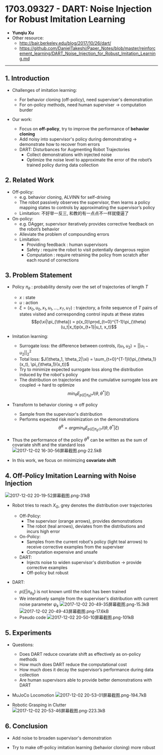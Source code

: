 ﻿# 1703.09327 - DART: Noise Injection for Robust Imitation Learning

+ **Yunqiu Xu**
+ Other resource:
    + http://bair.berkeley.edu/blog/2017/10/26/dart/
    + https://github.com/DanielTakeshi/Paper_Notes/blob/master/reinforcement_learning/DART_Noise_Injection_for_Robust_Imitation_Learning.md
    
-----

## 1. Introduction
+ Challenges of imitation learning:
    + For behavior cloning (off-policy), need superviser's demonstration
    + For on-policy methods, need human superviser $\rightarrow$ computation burder
    
+ Our work:
    + Focus on **off-policy**, try to improve the performance of **behavior cloning**
    + Add noisy into supervisor's policy during demonstrating $\rightarrow$ demonstrate how to recover from errors
    + DART: Disturbances for Augmenting Robot Trajectories
        + Collect demonstrations with injected noise
        + Optimize the noise level to approximate the error of the robot’s trained policy during data collection

## 2. Related Work
+ Off-policy:
    + e.g. behavior cloning, ALVINN for self-driving
    + The robot passively observes the supervisor, then learns a policy mapping states to controls by approximating the supervisor’s policy
    + Limitation: 不好举一反三, 和教的有一点点不一样就傻逼了
+ On-policy:
    + e.g. DAgger, supervisor iteratively provides corrective feedback on the robot’s behavior
    + Alleviate the problem of compounding errors
    + Limitation:
        + Providing feedback : human supervisors
        + Safety : require the robot to visit potentially dangerous region
        + Computation : require retraining the policy from scratch after each round of corrections

## 3. Problem Statement
+ Policy $\pi_{\theta}$ : probability density over the set of trajectories of length $T$
    + $x$ : state
    + $u$ : action
    + $\xi = (x_0, u_0, x_1, u_1, ..., x_T, u_T)$ : trajectory, a finite sequence of $T$ pairs of states visited and corresponding control inputs at these states
$$p(\xi|\pi_{\theta}) = p(x_0)\prod_{t=0}^{T-1}\pi_{\theta}(u_t|x_t)p(x_{t+1}|u_t, x_t)$$


+ Imitation learning: 
    + Surrogate loss: the difference between controls, $l(u_1,u_2) = ||u_1 - u_2||_2^2$
    + Total loss: $J(\theta_1, \theta_2|\xi) = \sum_{t=0}^{T-1}l(\pi_{\theta_1}(x_t), \pi_{\theta_1}(x_t))$
    + Try to minimize expected surrogate loss along the distribution induced by the robot's policy
    + The distribution on trajectories and the cumulative surrogate loss are coupled $\rightarrow$ hard to optimize
$$min_{\theta} E_{p(\xi|\pi_{\theta})}J(\theta, \theta^*|\xi)$$

+ Transform to behavior cloning $\rightarrow$ off policy
    + Sample from the supervisor's distribution
    + Performs expected risk minimization on the demonstrations
    $$\theta^R = argmin_{\theta} E_{p(\xi|\pi_{\theta^*})} J(\theta, \theta^*|\xi)$$

+ Thus the performance of the policy $\theta^R$ can be written as the sum of covariate shift and the standard loss
![2017-12-02 16-30-56屏幕截图.png-22.5kB][1]

+ In this work, we focus on minimizing **covariate shift**

## 4. Off-Policy Imitation Learning with Noise Injection

![2017-12-02 20-19-52屏幕截图.png-31kB][2]

+ Robot tries to reach $X_G$, grey denotes the distribution over trajectories
    + Off-Policy: 
        + The supervisor (orange arrows), provides demonstrations
        + The robot (teal arrows), deviates from the distributions and incurs high error
    + On-Policy: 
        + Samples from the current robot's policy (light teal arrows) to receive corrective examples from the superviser
        + Computation expensive and unsafe
    + DART:
        + Injects noise to widen supervisor's distribution $\rightarrow$ provide corrective examples
        + Off-policy but robust

+ DART:
    + $p(\xi|\pi_{\theta_R})$ is not known until the robot has been trained
    + We interatively sample from the superviser's distribution with current noise parameter $\psi_k$
![2017-12-02 20-49-35屏幕截图.png-15.3kB][3]
![2017-12-02 20-49-43屏幕截图.png-17.6kB][4]
    + Pseudo code
    ![2017-12-02 20-50-10屏幕截图.png-101kB][5]


## 5. Experiments
+ Questions:
    + Does DART reduce covariate shift as effectively as on-policy methods
    + How much does DART reduce the computational cost
    + How much does it decay the supervisor’s performance during data collection
    + Are human supervisors able to provide better demonstrations with DART

+ MuJoCo Locomotion
![2017-12-02 20-53-01屏幕截图.png-194.7kB][6]

+ Robotic Grasping in Clutter
![2017-12-02 20-53-46屏幕截图.png-223.3kB][7]

## 6. Conclusion
+ Add noise to broaden supervisor's demonstration
+ Try to make off-policy imitation learning (behavior cloning) more robust

            


  [1]: http://static.zybuluo.com/VenturerXu/s92e06puow1zpc82jagshm8a/2017-12-02%2016-30-56%E5%B1%8F%E5%B9%95%E6%88%AA%E5%9B%BE.png
  [2]: http://static.zybuluo.com/VenturerXu/yxus90t862kyi9p9q3y5bu88/2017-12-02%2020-19-52%E5%B1%8F%E5%B9%95%E6%88%AA%E5%9B%BE.png
  [3]: http://static.zybuluo.com/VenturerXu/c1p97pkt26cv7zpvubgo3j3v/2017-12-02%2020-49-35%E5%B1%8F%E5%B9%95%E6%88%AA%E5%9B%BE.png
  [4]: http://static.zybuluo.com/VenturerXu/yhwrd4xghuj3x585tbljsfux/2017-12-02%2020-49-43%E5%B1%8F%E5%B9%95%E6%88%AA%E5%9B%BE.png
  [5]: http://static.zybuluo.com/VenturerXu/didm5gfet4jxw2zs2o86xwms/2017-12-02%2020-50-10%E5%B1%8F%E5%B9%95%E6%88%AA%E5%9B%BE.png
  [6]: http://static.zybuluo.com/VenturerXu/ezp7tl6xwq61l3psxncje00g/2017-12-02%2020-53-01%E5%B1%8F%E5%B9%95%E6%88%AA%E5%9B%BE.png
  [7]: http://static.zybuluo.com/VenturerXu/mta9iuwyj67bbiw0298edaw9/2017-12-02%2020-53-46%E5%B1%8F%E5%B9%95%E6%88%AA%E5%9B%BE.png